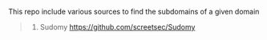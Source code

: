 This repo include various sources to find the subdomains of a given domain

> 1. Sudomy https://github.com/screetsec/Sudomy
